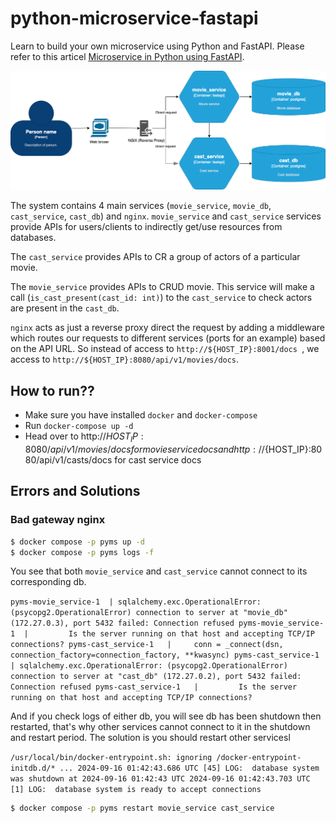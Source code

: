 # python-microservice-fastapi

Learn to build your own microservice using Python and FastAPI. Please refer to this articel [Microservice in Python using FastAPI](https://dev.to/paurakhsharma/microservice-in-python-using-fastapi-24cc).

![alt text](./assets/architecture.png "architecture")

The system contains 4 main services (`movie_service`, `movie_db`, `cast_service`, `cast_db`) and `nginx`. `movie_service` and `cast_service` services provide APIs for users/clients to indirectly get/use resources from databases.

The `cast_service` provides APIs to CR a group of actors of a particular movie.

The `movie_service` provides APIs to CRUD movie. This service will make a call (`is_cast_present(cast_id: int)`) to the `cast_service` to check actors are present in the `cast_db`.

`nginx` acts as just a reverse proxy direct the request by adding a middleware which routes our requests to different services (ports for an example) based on the API URL. So instead of access to `http://${HOST_IP}:8001/docs `, we access to `http://${HOST_IP}:8080/api/v1/movies/docs`.

## How to run??

 - Make sure you have installed `docker` and `docker-compose`
 - Run `docker-compose up -d`
 - Head over to http://${HOST_IP}:8080/api/v1/movies/docs for movie service docs 
   and http://${HOST_IP}:8080/api/v1/casts/docs for cast service docs

## Errors and Solutions

### Bad gateway nginx

```bash
$ docker compose -p pyms up -d
$ docker compose -p pyms logs -f
```

You see that both `movie_service` and `cast_service` cannot connect to its corresponding db.

`
pyms-movie_service-1  | sqlalchemy.exc.OperationalError: (psycopg2.OperationalError) connection to server at "movie_db" (172.27.0.3), port 5432 failed: Connection refused
pyms-movie_service-1  |         Is the server running on that host and accepting TCP/IP connections?
pyms-cast_service-1   |     conn = _connect(dsn, connection_factory=connection_factory, **kwasync)
pyms-cast_service-1   | sqlalchemy.exc.OperationalError: (psycopg2.OperationalError) connection to server at "cast_db" (172.27.0.2), port 5432 failed: Connection refused
pyms-cast_service-1   |         Is the server running on that host and accepting TCP/IP connections?
`

And if you check logs of either db, you will see db has been shutdown then restarted, that's why other services cannot connect to it in the shutdown and restart period. The solution is you should restart other servicesl

`
/usr/local/bin/docker-entrypoint.sh: ignoring /docker-entrypoint-initdb.d/*
...
2024-09-16 01:42:43.686 UTC [45] LOG:  database system was shutdown at 2024-09-16 01:42:43 UTC
2024-09-16 01:42:43.703 UTC [1] LOG:  database system is ready to accept connections
`

```bash
$ docker compose -p pyms restart movie_service cast_service
```
